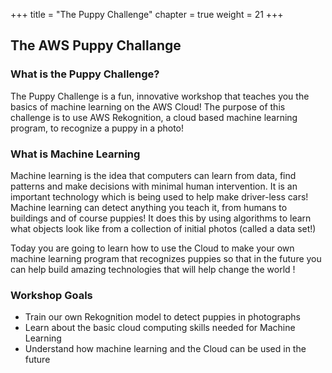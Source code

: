 +++
title = "The Puppy Challenge"
chapter = true
weight = 21
+++

## The AWS Puppy Challange 

### What is the Puppy Challenge? 

The Puppy Challenge is a fun, innovative workshop that teaches you the basics of machine learning on the AWS Cloud! The purpose of this challenge is to use AWS Rekognition, a cloud based machine learning program, to recognize a puppy in a photo! 

### What is Machine Learning

Machine learning is the idea that computers can learn from data, find patterns and make decisions with minimal human intervention. It is an important technology which is being used to help make driver-less cars! Machine learning can detect anything you teach it, from humans to buildings and of course puppies! It does this by using algorithms to learn what objects look like from a collection of initial photos (called a data set!) 

Today you are going to learn how to use the Cloud to make your own machine learning program that recognizes puppies so that in the future you can help build amazing technologies that will help change the world ! 

### Workshop Goals

* Train our own Rekognition model to detect puppies in photographs 
* Learn about the basic cloud computing skills needed for Machine Learning 
* Understand how machine learning and the Cloud can be used in the future
